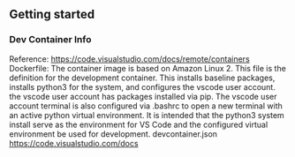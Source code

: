 ## Getting started

### Dev Container Info
Reference:
    https://code.visualstudio.com/docs/remote/containers
Dockerfile:
    The container image is based on Amazon Linux 2. This file is the definition for the development container. This installs baseline packages, installs python3 for the system, and configures the vscode user account. the vscode user account has packages installed via pip. The vscode user account terminal is also configured via .bashrc to open a new terminal with an active python virtual environment. It is intended that the python3 system install serve as the environment for VS Code and the configured virtual environment be used for development. 
devcontainer.json
    https://code.visualstudio.com/docs
    
